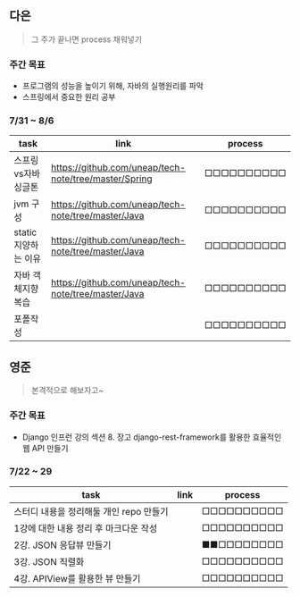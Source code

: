 ## 다은
> 그 주가 끝나면 process 채워넣기

### 주간 목표
- 프로그램의 성능을 높이기 위해, 자바의 실행원리를 파악
- 스프링에서 중요한 원리 공부

### 7/31 ~ 8/6
 | task                         | link    | process    |
| ---------------------------- | --- | ---------- |
| 스프링vs자바 싱글톤 |   https://github.com/uneap/tech-note/tree/master/Spring  | □□□□□□□□□□ |
|jvm 구성 |  https://github.com/uneap/tech-note/tree/master/Java   | □□□□□□□□□□ |
|static 지양하는 이유 |  https://github.com/uneap/tech-note/tree/master/Java   | □□□□□□□□□□ |
|자바 객체지향 복습 |  https://github.com/uneap/tech-note/tree/master/Java   | □□□□□□□□□□ |
|포폴작성|| □□□□□□□□□□ |


## 영준
> 본격적으로 해보자고~

### 주간 목표
- Django 인프런 강의 섹션 8. 장고 django-rest-framework를 활용한 효율적인 웹 API 만들기

### 7/22 ~ 29
| task                    | link | process    |
| ----------------------- | ---- | ---------- |
| 스터디 내용을 정리해둘 개인 repo 만들기|      | □□□□□□□□□□ |
| 1강에 대한 내용 정리 후 마크다운 작성  |      | □□□□□□□□□□ |
| 2강. JSON 응답뷰 만들기           |      | ■■□□□□□□□□ |
| 3강. JSON 직렬화                |      | □□□□□□□□□□ |
| 4강. APIView를 활용한 뷰 만들기    |      | □□□□□□□□□□ |
